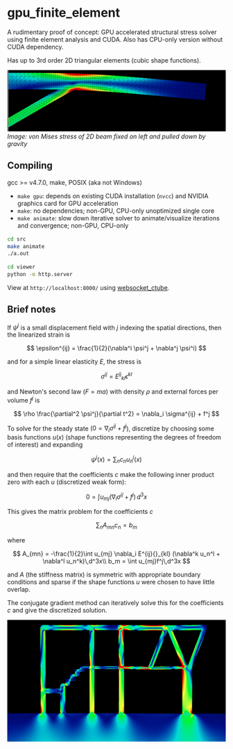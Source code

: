 # gpu_finite_element
A rudimentary proof of concept: GPU accelerated structural stress solver using
finite element analysis and CUDA. Also has CPU-only version without CUDA
dependency.

Has up to 3rd order 2D triangular elements (cubic shape functions).

![beam.png](beam.png)
*Image: von Mises stress of 2D beam fixed on left and pulled down by gravity*

## Compiling
gcc >= v4.7.0, make, POSIX (aka not Windows)
- `make gpu`: depends on existing CUDA installation (`nvcc`) and NVIDIA graphics
card for GPU acceleration
- `make`: no dependencies; non-GPU, CPU-only unoptimized single core
- `make animate`: slow down iterative solver to animate/visualize iterations and
convergence; non-GPU, CPU-only

```bash
cd src
make animate
./a.out
```
```bash
cd viewer
python -m http.server
```
View at `http://localhost:8000/` using [websocket_ctube](https://github.com/bryance-oyang/websocket_ctube).

## Brief notes
If $\psi^j$ is a small displacement field with $j$ indexing the spatial
directions, then the linearized strain is

$$
\epsilon^{ij} = \frac{1}{2}(\nabla^i \psi^j + \nabla^j \psi^i)
$$

and for a simple linear elasticity $E$, the stress is

$$
\sigma^{ij} = E^{ij}{}_{kl} \epsilon^{kl}
$$

and Newton's second law $(F = ma)$ with density $\rho$ and external forces per
volume $f^j$ is

$$
\rho \frac{\partial^2 \psi^j}{\partial t^2} = \nabla_i \sigma^{ij} + f^j
$$

To solve for the steady state ($0 = \nabla_i \sigma^{ij} + f^j$), discretize by
choosing some basis functions $u(x)$ (shape functions representing the degrees
of freedom of interest) and expanding

$$
\psi^j(x) = \sum_n c_n u_n^j(x)
$$

and then require that the coefficients $c$ make the following inner product zero
with each $u$ (discretized weak form):

$$
0 = \int u_{mj} (\nabla_i \sigma^{ij} + f^j)\,d^3x
$$

This gives the matrix problem for the coefficients $c$

$$
\sum_{n} A_{mn} c_n = b_m
$$

where

$$
A_{mn} = -\frac{1}{2}\int u_{mj} \nabla_i E^{ij}{}_{kl} (\nabla^k u_n^l + \nabla^l u_n^k)\,d^3x\\
b_m = \int u_{mj}f^j\,d^3x
$$

and $A$ (the stiffness matrix) is symmetric with appropriate boundary conditions
and sparse if the shape functions $u$ were chosen to have little overlap.

The conjugate gradient method can iteratively solve this for the coefficients
$c$ and give the discretized solution.

![structure.png](structure.png)
